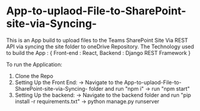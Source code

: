 # App-to-uplaod-File-to-SharePoint-site-via-Syncing-

This is an App build to upload files to the Teams SharePoint Site Via REST API via syncing the site folder to oneDrive Repository.
The Technology used to build the App : { Front-end : React, Backend : Django REST Framework }

To run the Application:

1. Clone the Repo
2. Setting Up the Front End:
   -> Navigate to the App-to-uplaod-File-to-SharePoint-site-via-Syncing- folder and run "npm i"
   -> run "npm start"
3. Setting Up the backend:
   -> Navigate to the backend folder and run "pip install -r requirements.txt"
   -> python manage.py runserver
